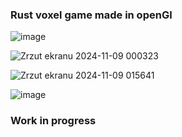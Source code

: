### Rust voxel game made in openGl

![image](https://github.com/user-attachments/assets/94a83bb6-8868-4725-b813-a555fb3b18e0)

![Zrzut ekranu 2024-11-09 000323](https://github.com/user-attachments/assets/b325d898-4154-4392-9fc0-76ac2af5cd05)

![Zrzut ekranu 2024-11-09 015641](https://github.com/user-attachments/assets/a28eb39d-a2d2-4b2e-93b9-d62ad5a1be5c)

![image](https://github.com/user-attachments/assets/0c4a2de6-21f3-4218-9b30-128aa6adfdf9)


### Work in progress
